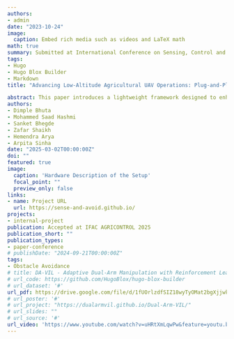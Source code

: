 ```yaml
---
authors:
- admin
date: "2023-10-24"
image:
  caption: Embed rich media such as videos and LaTeX math
math: true
summary: Submitted at International Conference on Sensing, Control and Automation Technologies for Agriculture - AGRICONTROL 2025
tags:
- Hugo
- Hugo Blox Builder
- Markdown
title: "Advancing Low-Altitude Agricultural UAV Operations: Plug-and-Play Device for Sensing and Obstacle Avoidance"

abstract: This paper introduces a lightweight framework designed to enhance UAV operations for low-altitude flying in agriculture fields. Farmlands are often filled with obstacles such as trees, structures, and poles, which can be dangerous when flying low. To address this challenge, the proposed system combines depth data from RGB-D camera with an IMU to generate LiDAR-like data, ensuring seamless integration with any range sensor-based avoidance algorithms. The entire perception and processing stack runs on the sense-and-avoid module, which can be easily mounted on MAVLink compatible flight controller. This allows the UAV to detect and avoid obstacles in real time, transitioning from semi-autonomous to fully autonomous flight control. By minimizing yaw during navigation, the system ensures both energy efficiency and stability, using only 40 % of the onboard processor, leaving room for the integration of additional functionalities, such as aerial spraying, data collection, etc. The effectiveness of the system was validated through simulations and real-world tests, showing reliable performance in diverse agricultural settings. This vehicle-agnostic sense-and-avoid technology has broad applications in agriculture, surveillance, and disaster relief, improving UAV navigation in obstacle-dense environments. 
authors:
- Dimple Bhuta
- Mohammed Saad Hashmi
- Sanket Bhegde
- Zafar Shaikh
- Hemendra Arya
- Arpita Sinha
date: "2025-03-02T00:00:00Z"
doi: ""
featured: true
image:
  caption: 'Hardware Description of the Setup'
  focal_point: ""
  preview_only: false
links:
- name: Project URL
  url: https://sense-and-avoid.github.io/
projects:
- internal-project
publication: Accepted at IFAC AGRICONTROL 2025
publication_short: ""
publication_types:
- paper-conference
# publishDate: "2024-09-21T00:00:00Z"
tags:
- Obstacle Avoidance
# title: DA-VIL - Adaptive Dual-Arm Manipulation with Reinforcement Learning and Variable Impedance Control
# url_code: https://github.com/HugoBlox/hugo-blox-builder
# url_dataset: '#'
url_pdf: https://drive.google.com/file/d/1fUOrlzdfSIZ18wyTyOMat2bgXjjwkB88/view?usp=sharing
# url_poster: '#'
# url_project: "https://dualarmvil.github.io/Dual-Arm-VIL/"
# url_slides: ""
# url_source: '#'
url_video: 'https://www.youtube.com/watch?v=uHRtXmLqwPw&feature=youtu.be'
---
```

